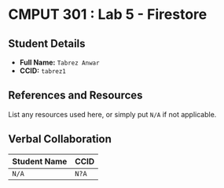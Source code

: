 # CMPUT 301 : Lab 5 - Firestore

## Student Details

- **Full Name:** `Tabrez Anwar`
- **CCID:** `tabrez1`

## References and Resources

List any resources used here, or simply put `N/A` if not applicable.

## Verbal Collaboration

| Student Name | CCID     |
| ------------ | -------- |
| `N/A` | `N?A` |
